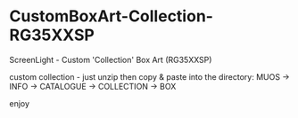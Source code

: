 # CustomBoxArt-Collection-RG35XXSP
ScreenLight - Custom 'Collection' Box Art (RG35XXSP)

custom collection - just unzip then copy & paste into the directory: 
MUOS -> INFO -> CATALOGUE -> COLLECTION -> BOX 

enjoy 
